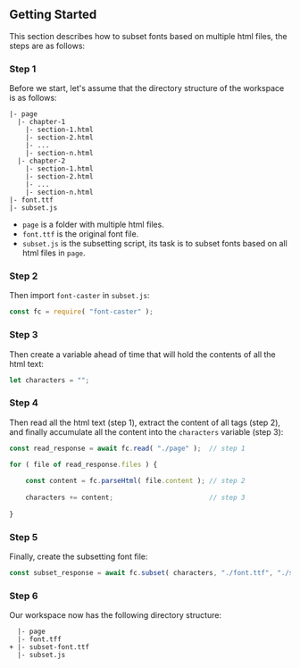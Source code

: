 ## Getting Started

This section describes how to subset fonts based on multiple html files, the steps are as follows:

### Step 1

Before we start, let's assume that the directory structure of the workspace is as follows:

```
|- page
  |- chapter-1
    |- section-1.html
    |- section-2.html
    |- ...
    |- section-n.html
  |- chapter-2
    |- section-1.html
    |- section-2.html
    |- ...
    |- section-n.html
|- font.ttf
|- subset.js
```

- `page` is a folder with multiple html files.
- `font.ttf` is the original font file.
- `subset.js` is the subsetting script, its task is to subset fonts based on all html files in `page`.

### Step 2

Then import `font-caster` in `subset.js`:

```js
const fc = require( "font-caster" );
```

### Step 3

Then create a variable ahead of time that will hold the contents of all the html text:

```js
let characters = "";
```

### Step 4

Then read all the html text (step 1), extract the content of all tags (step 2), and finally accumulate all the content into the `characters` variable (step 3):

```js
const read_response = await fc.read( "./page" );  // step 1

for ( file of read_response.files ) {
    
    const content = fc.parseHtml( file.content ); // step 2
    
    characters += content;                        // step 3
    
}
```

### Step 5

Finally, create the subsetting font file:

```js
const subset_response = await fc.subset( characters, "./font.ttf", "./subset-font.ttf" );
```

### Step 6

Our workspace now has the following directory structure:

```
  |- page
  |- font.tff
+ |- subset-font.ttf
  |- subset.js
```

